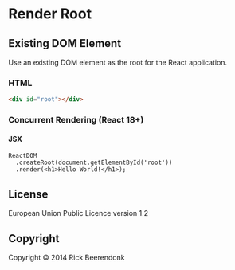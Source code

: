 # Render Root

## Existing DOM Element

Use an existing DOM element as the root for the React application.

### HTML

```HTML
<div id="root"></div>
```

### Concurrent Rendering (React 18+)

#### JSX

```JSX
ReactDOM
  .createRoot(document.getElementById('root'))
  .render(<h1>Hello World!</h1>);
```

## License

European Union Public Licence version 1.2

## Copyright

Copyright © 2014 Rick Beerendonk
